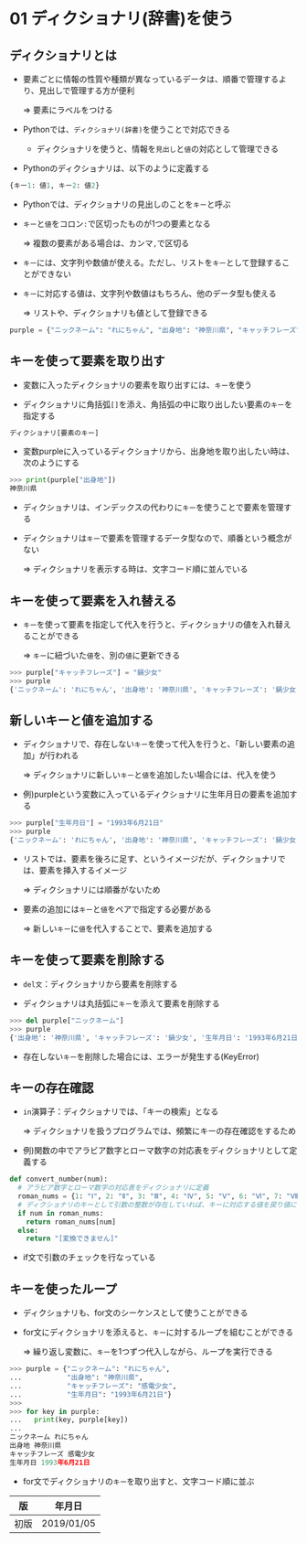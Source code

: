 01 ディクショナリ(辞書)を使う
=========================

## ディクショナリとは

* 要素ごとに情報の性質や種類が異なっているデータは、順番で管理するより、見出しで管理する方が便利

  => 要素にラベルをつける

* Pythonでは、`ディクショナリ(辞書)`を使うことで対応できる

  * ディクショナリを使うと、情報を`見出し`と`値`の対応として管理できる

* Pythonのディクショナリは、以下のように定義する

```python
{キー1: 値1, キー2: 値2}
```

* Pythonでは、ディクショナリの見出しのことを`キー`と呼ぶ

* `キー`と`値`をコロン`:`で区切ったものが1つの要素となる

  => 複数の要素がある場合は、カンマ`,`で区切る

* `キー`には、文字列や数値が使える。ただし、リストを`キー`として登録することができない

* `キー`に対応する値は、文字列や数値はもちろん、他のデータ型も使える

  => リストや、ディクショナリも値として登録できる

```python
purple = {"ニックネーム": "れにちゃん", "出身地": "神奈川県", "キャッチフレーズ": "感電少女"}
```



## キーを使って要素を取り出す

* 変数に入ったディクショナリの要素を取り出すには、`キー`を使う

* ディクショナリに角括弧`[]`を添え、角括弧の中に取り出したい要素の`キー`を指定する

```python
ディクショナリ[要素のキー]
```

* 変数purpleに入っているディクショナリから、出身地を取り出したい時は、次のようにする

```python
>>> print(purple["出身地"])
神奈川県
```

* ディクショナリは、インデックスの代わりに`キー`を使うことで要素を管理する

* ディクショナリは`キー`で要素を管理するデータ型なので、順番という概念がない

  => ディクショナリを表示する時は、文字コード順に並んでいる



## キーを使って要素を入れ替える

* `キー`を使って要素を指定して代入を行うと、ディクショナリの値を入れ替えることができる

  => `キー`に紐づいた`値`を、別の`値`に更新できる

```python
>>> purple["キャッチフレーズ"] = "鍋少女"
>>> purple
{'ニックネーム': 'れにちゃん', '出身地': '神奈川県', 'キャッチフレーズ': '鍋少女'}
```



## 新しいキーと値を追加する

* ディクショナリで、存在しない`キー`を使って代入を行うと、「新しい要素の追加」が行われる

  => ディクショナリに新しい`キー`と`値`を追加したい場合には、代入を使う

* 例)purpleという変数に入っているディクショナリに生年月日の要素を追加する

```python
>>> purple["生年月日"] = "1993年6月21日"
>>> purple
{'ニックネーム': 'れにちゃん', '出身地': '神奈川県', 'キャッチフレーズ': '鍋少女', '生年月日': '1993年6月21日'}
```

* リストでは、要素を後ろに足す、というイメージだが、ディクショナリでは、要素を挿入するイメージ

  => ディクショナリには順番がないため

* 要素の追加には`キー`と`値`をペアで指定する必要がある

  => 新しい`キー`に`値`を代入することで、要素を追加する



## キーを使って要素を削除する

* `del文`：ディクショナリから要素を削除する

* ディクショナリは丸括弧に`キー`を添えて要素を削除する

```python
>>> del purple["ニックネーム"]
>>> purple
{'出身地': '神奈川県', 'キャッチフレーズ': '鍋少女', '生年月日': '1993年6月21日'}
```

* 存在しない`キー`を削除した場合には、エラーが発生する(KeyError)



## キーの存在確認

* `in`演算子：ディクショナリでは、「キーの検索」となる

  => ディクショナリを扱うプログラムでは、頻繁にキーの存在確認をするため

* 例)関数の中でアラビア数字とローマ数字の対応表をディクショナリとして定義する

```python
def convert_number(num):
  # アラビア数字とローマ数字の対応表をディクショナリに定義
  roman_nums = {1: "Ⅰ", 2: "Ⅱ", 3: "Ⅲ", 4: "Ⅳ", 5: "Ⅴ", 6: "Ⅵ", 7: "Ⅶ", 8: "Ⅷ", 9: "Ⅸ"}
  # ディクショナリのキーとして引数の整数が存在していれば、キーに対応する値を戻り値にする
  if num in roman_nums:
    return roman_nums[num]
  else:
    return "[変換できません]"
```

* if文で引数のチェックを行なっている



## キーを使ったループ

* ディクショナリも、for文のシーケンスとして使うことができる

* for文にディクショナリを添えると、`キー`に対するループを組むことができる

  => 繰り返し変数に、`キー`を1つずつ代入しながら、ループを実行できる

```python
>>> purple = {"ニックネーム": "れにちゃん",
...           "出身地": "神奈川県",
...           "キャッチフレーズ": "感電少女",
...           "生年月日": "1993年6月21日"}
>>>
>>> for key in purple:
...   print(key, purple[key])
...
ニックネーム れにちゃん
出身地 神奈川県
キャッチフレーズ 感電少女
生年月日 1993年6月21日
```

* for文でディクショナリの`キー`を取り出すと、文字コード順に並ぶ



| 版 |  年月日   |
|---|----------|
|初版|2019/01/05|
